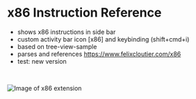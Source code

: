 # x86 Instruction Reference

- shows x86 instructions in side bar
- custom activity bar icon [x86] and keybinding (shift+cmd+i)
- based on tree-view-sample
- parses and references https://www.felixcloutier.com/x86
- test: new version
<br>


![Image of x86 extension](https://raw.githubusercontent.com/whiteout2/x86/master/media/x86_screenshot.png)


<!-- # Custom tree view samples

- Node dependencies view
- Json Outline view
- Ftp file explorer view

## Running the example

- Open this example in VS Code Insiders
- `npm install`
- `npm run compile`
- `F5` to start debugging -->
